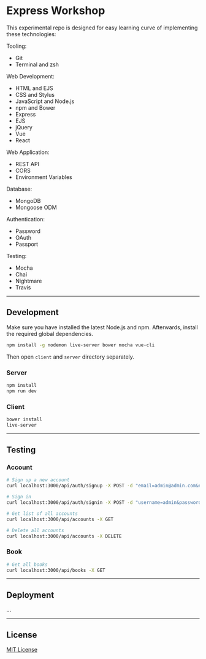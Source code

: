 # Express Workshop

This experimental repo is designed for easy learning curve of implementing these technologies:

Tooling:

* Git
* Terminal and zsh

Web Development:

* HTML and EJS
* CSS and Stylus
* JavaScript and Node.js
* npm and Bower
* Express
* EJS
* jQuery
* Vue
* React

Web Application:

* REST API
* CORS
* Environment Variables

Database:

* MongoDB
* Mongoose ODM

Authentication:

* Password
* OAuth
* Passport

Testing:

* Mocha
* Chai
* Nightmare
* Travis

--------------------------------------------------------------------------------

## Development

Make sure you have installed the latest Node.js and npm. Afterwards, install the required global dependencies.

```sh
npm install -g nodemon live-server bower mocha vue-cli
```

Then open `client` and `server` directory separately.

### Server

```sh
npm install
npm run dev
```

### Client

```sh
bower install
live-server
```

--------------------------------------------------------------------------------

## Testing

### Account

```sh
# Sign up a new account
curl localhost:3000/api/auth/signup -X POST -d "email=admin@admin.com&name=Administrator&username=admin&password=admin"

# Sign in
curl localhost:3000/api/auth/signin -X POST -d "username=admin&password=admin"

# Get list of all accounts
curl localhost:3000/api/accounts -X GET

# Delete all accounts
curl localhost:3000/api/accounts -X DELETE
```

### Book

```sh
# Get all books
curl localhost:3000/api/books -X GET
```

--------------------------------------------------------------------------------

## Deployment

...

--------------------------------------------------------------------------------

## License

[MIT License](https://mit-license.org)
